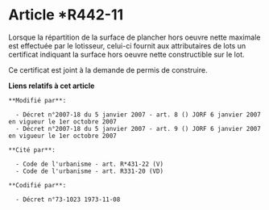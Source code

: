 # Article *R442-11

Lorsque la répartition de la surface de plancher hors oeuvre nette maximale est effectuée par le lotisseur, celui-ci fournit
aux attributaires de lots un certificat indiquant la surface hors oeuvre nette constructible sur le lot.

Ce certificat est joint à la demande de permis de construire.

**Liens relatifs à cet article**

	**Modifié par**:

	  - Décret n°2007-18 du 5 janvier 2007 - art. 8 () JORF 6 janvier 2007 en vigueur le 1er octobre 2007
	  - Décret n°2007-18 du 5 janvier 2007 - art. 9 () JORF 6 janvier 2007 en vigueur le 1er octobre 2007

	**Cité par**:

	  - Code de l'urbanisme - art. R*431-22 (V)
	  - Code de l'urbanisme - art. R331-20 (VD)

	**Codifié par**:

	  - Décret n°73-1023 1973-11-08
